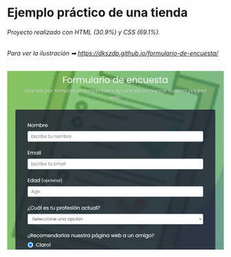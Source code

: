 # Ejemplo práctico de una tienda

###### Proyecto realizado con HTML (30.9%) y CSS (69.1%).
###### Para ver la ilustración ➡ https://dkszdp.github.io/formulario-de-encuesta/  


![Imagen](./fotos/formulariodeencuesta.png)